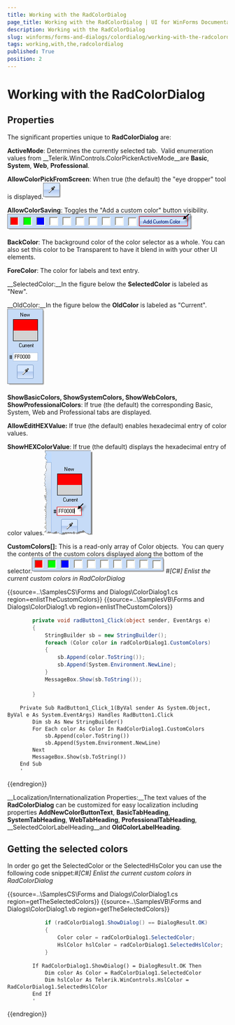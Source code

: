 ```yaml
---
title: Working with the RadColorDialog
page_title: Working with the RadColorDialog | UI for WinForms Documentation
description: Working with the RadColorDialog
slug: winforms/forms-and-dialogs/colordialog/working-with-the-radcolordialog
tags: working,with,the,radcolordialog
published: True
position: 2
---
```


# Working with the RadColorDialog



## Properties

The significant properties unique to __RadColorDialog__ are:

__ActiveMode__: Determines the currently selected tab.  Valid enumeration values from __Telerik.WinControls.ColorPickerActiveMode__are __Basic__, __System__, __Web__, __Professional__.

__AllowColorPickFromScreen__: When true (the default) the "eye dropper" tool is displayed.![forms-and-dialogs-colordialog-working-with-the-radcolordialog 001](images/forms-and-dialogs-colordialog-working-with-the-radcolordialog001.png)

__AllowColorSaving__: Toggles the "Add a custom color" button visibility.![forms-and-dialogs-colordialog-working-with-the-radcolordialog 002](images/forms-and-dialogs-colordialog-working-with-the-radcolordialog002.png)

__BackColor__: The background color of the color selector as a whole. You can also set this color to be Transparent to have it blend in with your other UI elements.

__ForeColor__: The color for labels and text entry.

__SelectedColor:__In the figure below the __SelectedColor__ is labeled as "New".

__OldColor:__In the figure below the __OldColor__ is labeled as "Current".![forms-and-dialogs-colordialog-working-with-the-radcolordialog 003](images/forms-and-dialogs-colordialog-working-with-the-radcolordialog003.png)

__ShowBasicColors, ShowSystemColors, ShowWebColors, ShowProfessionalColors__: If true (the default) the corresponding Basic, System, Web and Professional tabs are displayed.

__AllowEditHEXValue:__ If true (the default) enables hexadecimal entry of color values.

__ShowHEXColorValue__: If true (the default) displays the hexadecimal entry of color values.![forms-and-dialogs-colordialog-working-with-the-radcolordialog 004](images/forms-and-dialogs-colordialog-working-with-the-radcolordialog004.png)

__CustomColors[]:__ This is a read-only array of Color objects.  You can query the contents of the custom colors displayed along the bottom of the selector.![forms-and-dialogs-colordialog-working-with-the-radcolordialog 005](images/forms-and-dialogs-colordialog-working-with-the-radcolordialog005.png)#_[C#] Enlist the current custom colors in RadColorDialog_

	



{{source=..\SamplesCS\Forms and Dialogs\ColorDialog1.cs region=enlistTheCustomColors}} 
{{source=..\SamplesVB\Forms and Dialogs\ColorDialog1.vb region=enlistTheCustomColors}} 

````C#
        private void radButton1_Click(object sender, EventArgs e)
        {
            StringBuilder sb = new StringBuilder();
            foreach (Color color in radColorDialog1.CustomColors)
            {
                sb.Append(color.ToString());
                sb.Append(System.Environment.NewLine);
            }
            MessageBox.Show(sb.ToString());

        }
````
````VB.NET
    Private Sub RadButton1_Click_1(ByVal sender As System.Object, ByVal e As System.EventArgs) Handles RadButton1.Click
        Dim sb As New StringBuilder()
        For Each color As Color In RadColorDialog1.CustomColors
            sb.Append(color.ToString())
            sb.Append(System.Environment.NewLine)
        Next
        MessageBox.Show(sb.ToString())
    End Sub
    '
````

{{endregion}} 




__Localization/Internationalization Properties:__The text values of the __RadColorDialog__ can be customized for easy localization including properties __AddNewColorButtonText__, __BasicTabHeading__, __SystemTabHeading__, __WebTabHeading__, __ProfessionalTabHeading__, __SelectedColorLabelHeading__and __OldColorLabelHeading__.

## Getting the selected colors

In order go get the SelectedColor or the SelectedHlsColor you can use the following code snippet:#_[C#] Enlist the current custom colors in RadColorDialog_

	



{{source=..\SamplesCS\Forms and Dialogs\ColorDialog1.cs region=getTheSelectedColors}} 
{{source=..\SamplesVB\Forms and Dialogs\ColorDialog1.vb region=getTheSelectedColors}} 

````C#
            if (radColorDialog1.ShowDialog() == DialogResult.OK)
            {
                Color color = radColorDialog1.SelectedColor;
                HslColor hslColor = radColorDialog1.SelectedHslColor;
            }
````
````VB.NET
        If RadColorDialog1.ShowDialog() = DialogResult.OK Then
            Dim color As Color = RadColorDialog1.SelectedColor
            Dim hslColor As Telerik.WinControls.HslColor = RadColorDialog1.SelectedHslColor
        End If
        '
````

{{endregion}} 



